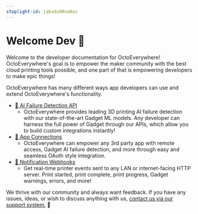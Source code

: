 ```yaml
---
stoplight-id: jqkxdu90na0xc
---
```


# Welcome Dev 👋

Welcome to the developer documentation for OctoEverywhere! OctoEverywhere's goal is to empower the maker community with the best cloud printing tools possible, and one part of that is empowering developers to make epic things!

OctoEverywhere has many different ways app developers can use and extend OctoEverywhere's functionality.

- [🤖 AI Failure Detection API](AI-Failure-Detection-API.md)
  - OctoEverywhere provides leading 3D printing AI failure detection with our state-of-the-art Gadget ML models. Any developer can harness the full power of Gadget through our APIs, which allow you to build custom integrations instantly!
- [📱 App Connections](App-Connection-Overview.md)
  - OctoEverywhere can empower any 3rd party app with remote access, Gadget AI failure detection, and more through easy and seamless OAuth style integration. 
- [🔔 Notification Webhooks](Notification-Web-Hook.md)
  - Get real-time printer events sent to any LAN or internet-facing HTTP server. Print started, print complete, print progress, Gadget warnings, errors, and more!

We thrive with our community and always want feedback. If you have any issues, ideas, or wish to discuss anything with us, [contact us via our support system.](https://octoeverywhere.com/support?source=dev_docs_get_started) 🥰